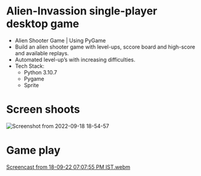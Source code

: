 # Alien-Invassion single-player desktop game 
- Alien Shooter Game | Using PyGame
- Build an alien shooter game with level-ups, sccore board and high-score and available replays.
- Automated level-up’s with increasing difficulties.
- Tech Stack: 
  - Python 3.10.7
  - Pygame
  - Sprite

# Screen shoots
![Screenshot from 2022-09-18 18-54-57](https://user-images.githubusercontent.com/88018904/190904764-2b0fdcb5-b5b7-4c5b-a46f-572209f25c6e.png)

# Game play
[Screencast from 18-09-22 07:07:55 PM IST.webm](https://user-images.githubusercontent.com/88018904/190905069-4efc993d-6c2a-4b66-a038-7b8417745bce.webm)
